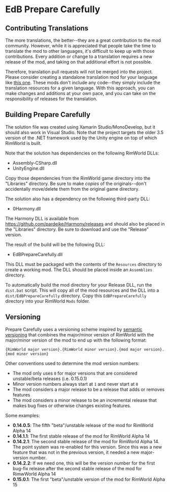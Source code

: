 # EdB Prepare Carefully

## Contributing Translations

The more translations, the better--they are a great contribution to the mod community.  However, while it is appreciated that people take the time to translate the mod to other languages, it's difficult to keep up with those contributions.  Every addition or change to a translation requires a new release of the mod, and taking on that additional effort is not possible.

Therefore, translation pull requests will not be merged into the project.  Please consider creating a standalone translation mod for your language like [this one](http://steamcommunity.com/sharedfiles/filedetails/?id=737171991).  These mods don't include any code--they simply include the translation resources for a given language.  With this approach, you can make changes and additions at your own pace, and you can take on the responsibility of releases for the translation.

## Building Prepare Carefully

The solution file was created using Xamarin Studio/MonoDevelop, but it should also work in Visual Studio.  Note that the project targets the older 3.5 version of the .NET framework used by the Unity engine on top of which RimWorld is built.

Note that the solution has dependencies on the following RimWorld DLLs:
- Assembly-CSharp.dll
- UnityEngine.dll

Copy those dependencies from the RimWorld game directory into the "Libraries" directory.  Be sure to make _copies_ of the originals--don't accidentally move/delete them from the original game directory.

The solution also has a dependency on the following third-party DLL:
- 0Harmony.dll

The Harmony DLL is available from https://github.com/pardeike/Harmony/releases and should also be placed in the "Libraries" directory.  Be sure to download and use the "Release" version.

The result of the build will be the following DLL:
- EdBPrepareCarefully.dll

This DLL must be packaged with the contents of the `Resources` directory to create a working mod. The DLL should be placed inside an `Assemblies` directory.

To automatically build the mod directory for your Release DLL, run the `dist.bat` script.  This will copy all of the mod resources and the DLL into a `dist/EdBPrepareCarefully` directory.  Copy this `EdBPrepareCarefully` directory into your RimWorld `Mods` folder.


## Versioning

Prepare Carefully uses a versioning scheme inspired by [semantic versioning](http://semver.org/) that combines the major/minor version of RimWorld with the major/minor version of the mod to end up with the following format:

`{RimWorld major version}.{RimWorld minor version}.{mod major version}.{mod minor version}`

Other conventions used to determine the mod version numbers:
- The mod only uses `0` for major versions that are considered unstable/beta releases (i.e. 0.15.0.1)
- Minor version numbers always start at `1` and never start at `0`
- The mod considers a major release to be a release that adds or removes features
- The mod considers a minor release to be an incremental release that makes bug fixes or otherwise changes existing features.

Some examples:
+ **0.14.0.5**: The fifth "beta"/unstable release of the mod for RimWorld Alpha 14
+ **0.14.1.1**: The first stable release of the mod for RimWorld Alpha 14
+ **0.14.2.1**: The second stable release of the mod for RimWorld Alpha 14.  The point system was re-enabled for this version.  Since this was a new feature that was not in the previous version, it needed a new major-version number.
+ **0.14.2.2**: If we need one, this will be the version number for the first bug-fix release after the second stable release of the mod for RimwWorld Alpha 14
+ **0.15.0.1**: The first "beta"/unstable version of the mod for RimWorld Alpha 15
